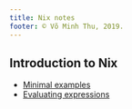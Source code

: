 ```yaml
---
title: Nix notes
footer: © Võ Minh Thu, 2019.
---
```



## Introduction to Nix

- [Minimal examples](example-0.md)
- [Evaluating expressions](expressions.md)
